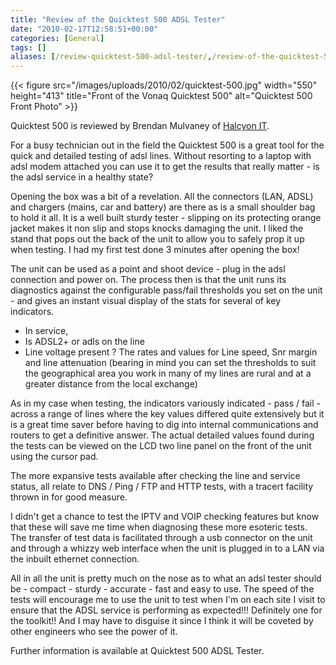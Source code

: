 ```yaml
---
title: "Review of the Quicktest 500 ADSL Tester"
date: "2010-02-17T12:58:51+00:00"
categories: [General]
tags: []
aliases: [/review-quicktest-500-adsl-tester/,/review-of-the-quicktest-500-adsl-tester]
---
```


{{< figure src="/images/uploads/2010/02/quicktest-500.jpg" width="550" height="413" title="Front of the Vonaq Quicktest 500" alt="Quicktest 500 Front Photo" >}}

Quicktest 500 is reviewed by Brendan Mulvaney of [Halcyon IT](https://halcyonit.co.uk/).

For a busy technician out in the field the Quicktest 500 is a great tool for the quick and detailed testing of adsl lines. Without resorting to a laptop with adsl modem attached you can use it to get the results that really matter - is the adsl service in a healthy state?

Opening the box was a bit of a revelation. All the connectors (LAN, ADSL) and chargers (mains, car and battery) are there as is a small shoulder bag to hold it all. It is a well built sturdy tester - slipping on its protecting orange jacket makes it non slip and stops knocks damaging the unit. I liked the stand that pops out the back of the unit to allow you to safely prop it up when testing. I had my first test done 3 minutes after opening the box!

The unit can be used as a point and shoot device - plug in the adsl connection and power on. The process then is that the unit runs its diagnostics against the configurable pass/fail thresholds you set on the unit - and gives an instant visual display of the stats for several of key indicators.

- In service,
- Is ADSL2+ or adls on the line
- Line voltage present ? The rates and values for Line speed, Snr margin and line attenuation (bearing in mind you can set the thresholds to suit the geographical area you work in many of my lines are rural and at a greater distance from the local exchange)

As in my case when testing, the indicators variously indicated - pass / fail - across a range of lines where the key values differed quite extensively but it is a great time saver before having to dig into internal communications and routers to get a definitive answer. The actual detailed values found during the tests can be viewed on the LCD two line panel on the front of the unit using the cursor pad.

The more expansive tests available after checking the line and service status, all relate to DNS / Ping / FTP and HTTP tests, with a tracert facility thrown in for good measure.

I didn't get a chance to test the IPTV and VOIP checking features but know that these will save me time when diagnosing these more esoteric tests. The transfer of test data is facilitated through a usb connector on the unit and through a whizzy web interface when the unit is plugged in to a LAN via the inbuilt ethernet connection.

All in all the unit is pretty much on the nose as to what an adsl tester should be - compact - sturdy - accurate - fast and easy to use. The speed of the tests will encourage me to use the unit to test when I'm on each site I visit to ensure that the ADSL service is performing as expected!!! Definitely one for the toolkit!! And I may have to disguise it since I think it will be coveted by other engineers who see the power of it.

Further information is available at Quicktest 500 ADSL Tester.
